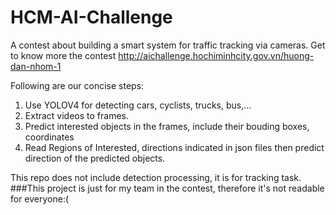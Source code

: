 # HCM-AI-Challenge
A contest about building a smart system for traffic tracking via cameras. Get to know more the contest http://aichallenge.hochiminhcity.gov.vn/huong-dan-nhom-1

Following are our concise steps:
1. Use YOLOV4 for detecting cars, cyclists, trucks, bus,...
2. Extract videos to frames.
3. Predict interested objects in the frames, include their bouding boxes, coordinates
2. Read Regions of Interested, directions indicated in json files then predict direction of the predicted objects.

This repo does not include detection processing, it is for tracking task.
###This project is just for my team in the contest, therefore it's not readable for everyone:( 

